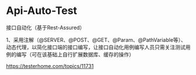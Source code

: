 # Api-Auto-Test
接口自动化（基于Rest-Assured）

1、采用注解（@SERVER、@POST、@GET、@Param、@PathVariable等）、动态代理，以简化接口端的接口编写，让接口自动化用例编写人员只需关注测试用例的编写（可在该基础上自行扩展数据库、缓存的操作）

https://testerhome.com/topics/11731
